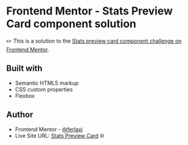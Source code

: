 # Frontend Mentor - Stats Preview Card component solution

✏️ This is a solution to the [Stats preview card component challenge on Frontend Mentor](https://www.frontendmentor.io/challenges/stats-preview-card-component-8JqbgoU62).

## Built with

- Semantic HTML5 markup
- CSS custom properties
- Flexbox

## Author

- Frontend Mentor - [@ferlaxi](https://www.frontendmentor.io/profile/ferlaxi)
- Live Site URL: [Stats Preview Card]() 🌐